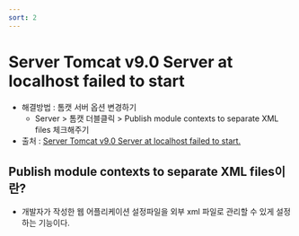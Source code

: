 ```yaml
---
sort: 2
---
```


# Server Tomcat v9.0 Server at localhost failed to start

- 해결방법 : 톰캣 서버 옵션 변경하기
  - Server > 톰캣 더블클릭 > Publish module contexts to separate XML files 체크해주기
- 출처 : [Server Tomcat v9.0 Server at localhost failed to start.](https://m.blog.naver.com/PostView.nhn?blogId=vivacarla&logNo=221530801892&proxyReferer=https:%2F%2Fwww.google.com%2F)

## Publish module contexts to separate XML files이란?
- 개발자가 작성한 웹 어플리케이션 설정파일을 외부 xml 파일로 관리할 수 있게 설정하는 기능이다.
